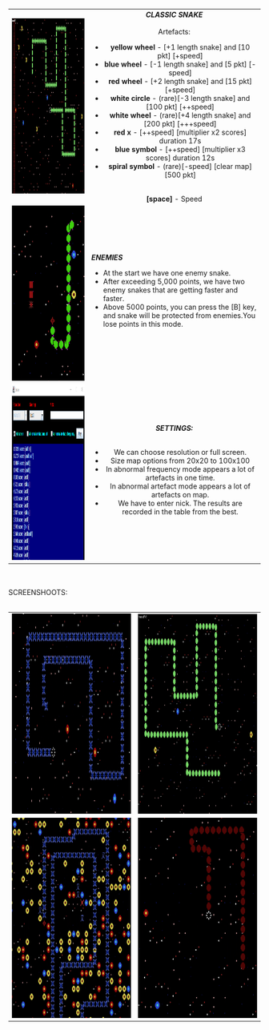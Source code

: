 <table><tr><td>
<img src="https://github.com/Biniobiniasty/GameSnake/blob/Snake/ScreenShoots/3.png" height="350" width="450"/>
  </td><td style="text-align: center">
  <b><i>CLASSIC SNAKE</i></b><br /><br />
  Artefacts:<br />
  <ul>
  <li><b>yellow wheel</b> - [+1 length snake] and [10 pkt] [+speed]</li>
  <li><b>blue wheel</b> - [-1 length snake] and [5 pkt] [-speed]</li>
  <li><b>red wheel</b> - [+2 length snake] and [15 pkt] [+speed]</li>
  <li><b>white circle</b> - (rare)[-3 length snake] and [100 pkt] [++speed]</li>
  <li><b>white wheel</b> - (rare)[+4 length snake] and [200 pkt] [+++speed]</li>
  <li><b>red x</b> - [++speed] [multiplier x2 scores] duration 17s</li>
  <li><b>blue symbol</b> - [++speed] [multiplier x3 scores] duration 12s</li>
  <li><b>spiral symbol</b> - (rare)[-speed] [clear map] [500 pkt]</li>
  </ul>
    <br />
  <b>[space]</b> - Speed
  </td></tr>
  <tr><td>
    <img src="https://github.com/Biniobiniasty/GameSnake/blob/Snake/ScreenShoots/9.png" height="350" width="450"/>
    </td><td>
    <b><i>ENEMIES</i></b>
    <ul>
      <li> At the start we have one enemy snake.</li>
      <li> After exceeding 5,000 points, we have two enemy snakes that are getting faster and faster.</li>
      <li> Above 5000 points, you can press the [B] key, and snake will be protected from enemies.You lose points in this mode.</li>
    </ul>
    </td></tr>
  <tr><td>
  <img src="https://github.com/Biniobiniasty/GameSnake/blob/Snake/ScreenShoots/8.png" height="350" width="450"/>
  </td><td style="text-align: center">
  <b><i>SETTINGS:</i></b><br /><br />
    <ul>
      <li> We can choose resolution or full screen.</li>
      <li> Size map options from 20x20 to 100x100 </li>
      <li> In abnormal frequency mode appears a lot of artefacts in one time.</li>
      <li> In abnormal artefact mode appears a lot of artefacts on map.</li>
      <li> We have to enter nick. The results are recorded in the table from the best. </li>
    </ul>
  </td></tr>
  </table>
  <br /><br />
  SCREENSHOOTS:
  <br /><br />
  <table>
  <tr><td>
      <img src="https://github.com/Biniobiniasty/GameSnake/blob/Snake/ScreenShoots/5.png" height="400" width="600"/>
    </td><td>
     <img src="https://github.com/Biniobiniasty/GameSnake/blob/Snake/ScreenShoots/2.png" height="400" width="600"/>
    </td></tr>
  <tr><td>
     <img src="https://github.com/Biniobiniasty/GameSnake/blob/Snake/ScreenShoots/7.png" height="400" width="600"/>
    </td><td>
          <img src="https://github.com/Biniobiniasty/GameSnake/blob/Snake/ScreenShoots/6.png" height="400" width="600"/>
    </td></tr>
  </table>

